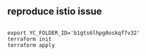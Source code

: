 ## reproduce istio issue 

##
```shell
export YC_FOLDER_ID='b1gts6lhpg0oskqf7v32'
terraform init
terraform apply
```